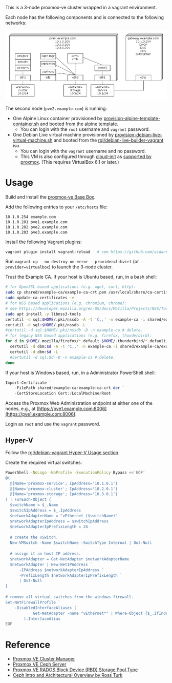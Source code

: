 This is a 3-node proxmox-ve cluster wrapped in a vagrant environment.

Each node has the following components and is connected to the following networks:

![](cluster.png)

The second node (`pve2.example.com`) is running:

* One Alpine Linux container provisioned by [provision-alpine-template-container.sh](provision-alpine-template-container.sh) and booted from the alpine template.
  * You can login with the `root` username and `vagrant` password.
* One Debian Live virtual machine provisioned by [provision-debian-live-virtual-machine.sh](provision-debian-live-virtual-machine.sh) and booted from the [rgl/debian-live-builder-vagrant](https://github.com/rgl/debian-live-builder-vagrant) iso.
  * You can login with the `vagrant` username and no password.
  * This VM is also configured through [cloud-init](https://cloudinit.readthedocs.io/) as [supported by proxmox](https://pve.proxmox.com/pve-docs/pve-admin-guide.html#qm_cloud_init). (This requires VirtualBox 6.1 or later.)

# Usage

Build and install the [proxmox-ve Base Box](https://github.com/rgl/proxmox-ve).

Add the following entries to your `/etc/hosts` file:

```
10.1.0.254 example.com
10.1.0.201 pve1.example.com
10.1.0.202 pve2.example.com
10.1.0.203 pve3.example.com
```

Install the following Vagrant plugins:

```bash
vagrant plugin install vagrant-reload   # see https://github.com/aidanns/vagrant-reload
```

Run `vagrant up --no-destroy-on-error --provider=libvirt` (or `--provider=virtualbox`) to launch the 3-node cluster.

Trust the Example CA. If your host is Ubuntu based, run, in a bash shell:

```bash
# for OpenSSL based applications (e.g. wget, curl, http):
sudo cp shared/example-ca/example-ca-crt.pem /usr/local/share/ca-certificates/example-ca.crt
sudo update-ca-certificates -v
# for NSS based applications (e.g. chromium, chrome):
# see https://developer.mozilla.org/en-US/docs/Mozilla/Projects/NSS/Tools
sudo apt install -y libnss3-tools
certutil -d sql:$HOME/.pki/nssdb -A -t 'C,,' -n example-ca -i shared/example-ca/example-ca-crt.pem
certutil -d sql:$HOME/.pki/nssdb -L
#certutil -d sql:$HOME/.pki/nssdb -D -n example-ca # delete.
# for legacy NSS based applications (e.g. firefox, thunderbird):
for d in $HOME/.mozilla/firefox/*.default $HOME/.thunderbird/*.default; do
  certutil -d dbm:$d -A -t 'C,,' -n example-ca -i shared/example-ca/example-ca-crt.pem
  certutil -d dbm:$d -L
  #certutil -d sql:$d -D -n example-ca # delete.
done
```

If your host is Windows based, run, in a Administrator PowerShell shell:

```powershell
Import-Certificate `
    -FilePath shared/example-ca/example-ca-crt.der `
    -CertStoreLocation Cert:/LocalMachine/Root
```

Access the Proxmox Web Administration endpoint at either one of the nodes, e.g., at [https://pve1.example.com:8006](https://pve1.example.com:8006).

Login as `root` and use the `vagrant` password.

## Hyper-V

Follow the [rgl/debian-vagrant Hyper-V Usage section](https://github.com/rgl/debian-vagrant#hyper-v-usage).

Create the required virtual switches:

```bash
PowerShell -NoLogo -NoProfile -ExecutionPolicy Bypass <<'EOF'
@(
  @{Name='proxmox-service'; IpAddress='10.1.0.1'}
  @{Name='proxmox-cluster'; IpAddress='10.2.0.1'}
  @{Name='proxmox-storage'; IpAddress='10.3.0.1'}
) | ForEach-Object {
  $switchName = $_.Name
  $switchIpAddress = $_.IpAddress
  $networkAdapterName = "vEthernet ($switchName)"
  $networkAdapterIpAddress = $switchIpAddress
  $networkAdapterIpPrefixLength = 24

  # create the vSwitch.
  New-VMSwitch -Name $switchName -SwitchType Internal | Out-Null

  # assign it an host IP address.
  $networkAdapter = Get-NetAdapter $networkAdapterName
  $networkAdapter | New-NetIPAddress `
      -IPAddress $networkAdapterIpAddress `
      -PrefixLength $networkAdapterIpPrefixLength `
      | Out-Null
}

# remove all virtual switches from the windows firewall.
Set-NetFirewallProfile `
    -DisabledInterfaceAliases (
            Get-NetAdapter -name "vEthernet*" | Where-Object {$_.ifIndex}
        ).InterfaceAlias
EOF
```

# Reference

 * [Proxmox VE Cluster Manager](https://pve.proxmox.com/wiki/Cluster_Manager)
 * [Proxmox VE Ceph Server](https://pve.proxmox.com/wiki/Ceph_Server)
 * [Proxmox VE RADOS Block Device (RBD) Storage Pool Type](https://pve.proxmox.com/wiki/Storage:_RBD)
 * [Ceph Intro and Architectural Overview by Ross Turk](https://www.youtube.com/watch?v=OyH1C0C4HzM)

